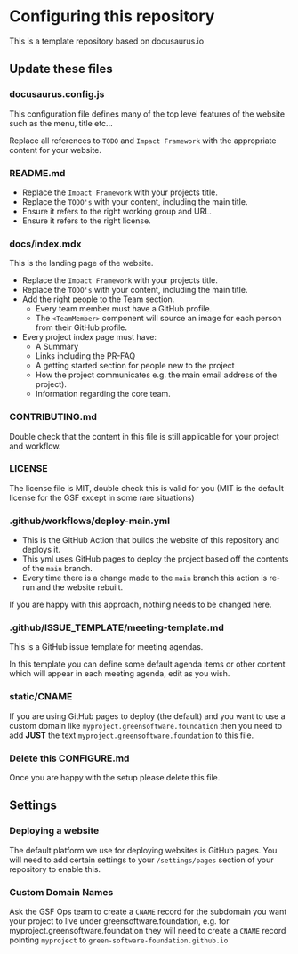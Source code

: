 # Configuring this repository

This is a template repository based on docusaurus.io

## Update these files

### docusaurus.config.js

This configuration file defines many of the top level features of the website such as the menu, title etc...

Replace all references to `TODO` and `Impact Framework` with the appropriate content for your website.

### README.md

- Replace the `Impact Framework` with your projects title.
- Replace the `TODO's` with your content, including the main title.
- Ensure it refers to the right working group and URL.
- Ensure it refers to the right license.

### docs/index.mdx

This is the landing page of the website.

- Replace the `Impact Framework` with your projects title.
- Replace the `TODO's` with your content, including the main title.
- Add the right people to the Team section.
  - Every team member must have a GitHub profile.
  - The `<TeamMember>` component will source an image for each person from their GitHub profile.
- Every project index page must have:
  - A Summary
  - Links including the PR-FAQ
  - A getting started section for people new to the project
  - How the project communicates e.g. the main email address of the project).
  - Information regarding the core team.

### CONTRIBUTING.md

Double check that the content in this file is still applicable for your project and workflow.

### LICENSE

The license file is MIT, double check this is valid for you (MIT is the default license for the GSF except in some rare situations)

### .github/workflows/deploy-main.yml

- This is the GitHub Action that builds the website of this repository and deploys it.
- This yml uses GitHub pages to deploy the project based off the contents of the `main` branch.
- Every time there is a change made to the `main` branch this action is re-run and the website rebuilt.

If you are happy with this approach, nothing needs to be changed here.

### .github/ISSUE_TEMPLATE/meeting-template.md

This is a GitHub issue template for meeting agendas.

In this template you can define some default agenda items or other content which will appear in each meeting agenda, edit as you wish.

### static/CNAME

If you are using GitHub pages to deploy (the default) and you want to use a custom domain like `myproject.greensoftware.foundation` then you need to add **JUST** the text `myproject.greensoftware.foundation` to this file.

### Delete this CONFIGURE.md

Once you are happy with the setup please delete this file.

## Settings

### Deploying a website

The default platform we use for deploying websites is GitHub pages. You will need to add certain settings to your `/settings/pages` section of your repository to enable this.

### Custom Domain Names

Ask the GSF Ops team to create a `CNAME` record for the subdomain you want your project to live under greensoftware.foundation, e.g. for myproject.greensoftware.foundation they will need to create a `CNAME` record pointing `myproject` to `green-software-foundation.github.io`
